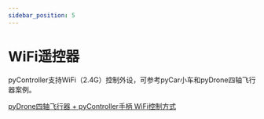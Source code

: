 ```yaml
---
sidebar_position: 5
---
```


# WiFi遥控器

pyController支持WiFi（2.4G）控制外设，可参考pyCar小车和pyDrone四轴飞行器案例。

[pyDrone四轴飞行器 + pyController手柄 WiFi控制方式](https://wiki.01studio.cc/docs/pydrone/drone/wifi_control)
